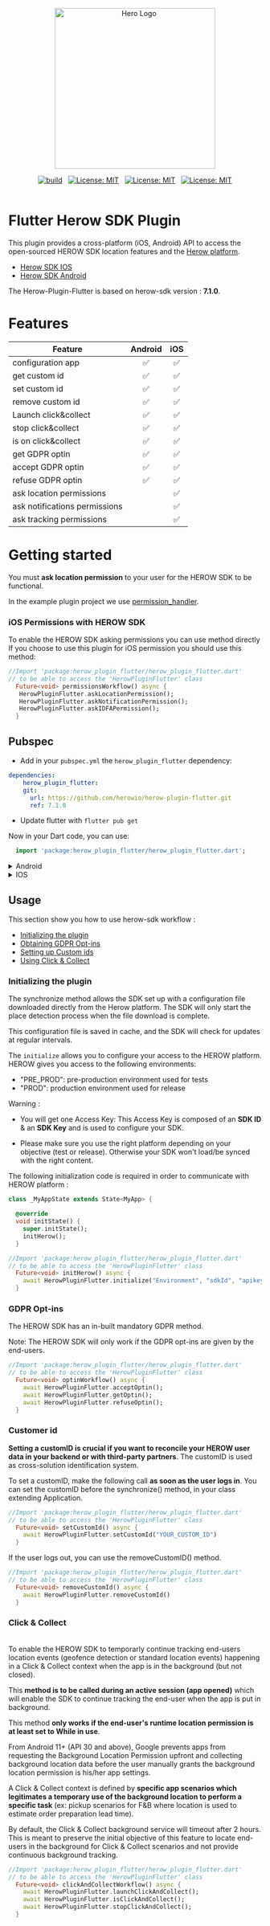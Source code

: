 <p align="center">
  <a href="https://www.herow.io/" target="blank"><img src="https://uploads-ssl.webflow.com/5ef0d4414918620b0477c25e/5ef21969897eb53ed7491072_logo_tech-herow-300x150.png" width="320" alt="Hero Logo" /></a>
</p>

<p align="center">
<table>
<tr>
  <a href="https://github.com/herowio/herow-plugin-flutter/actions/workflows/flutter-ci.yml" target="blank"><img src="https://github.com/herowio/herow-plugin-flutter/actions/workflows/flutter-ci.yml/badge.svg"  alt="build" /></a>
</tr>
&nbsp;
<tr>
  <a href="https://github.com/herowio/herow-plugin-flutter/blob/main/LICENSE" target="blank"><img src="https://img.shields.io/badge/License-MIT-yellow.svg" alt="License: MIT" /></a>
</tr>
&nbsp;
<tr>
  <a href="https://github.com/herowio/herow-sdk-android" target="blank"><img src="https://img.shields.io/badge/herow--sdk--android-7.1.0-%230ea7d8" alt="License: MIT" /></a>
  </tr>
  &nbsp;
  <tr>
  <a href="https://github.com/herowio/herow-sdk-ios" target="blank"><img src="https://img.shields.io/badge/herow--sdk--ios-7.1.0-%230ea7d8" alt="License: MIT" /></a>
  </tr>
</table>
</p>

# Flutter Herow SDK Plugin

This plugin provides a cross-platform (iOS, Android) API to access the open-sourced HEROW SDK
location features and the [Herow platform](https://herow.io).

* [Herow SDK IOS](https://github.com/herowio/herow-sdk-ios)
* [Herow SDK Android](https://github.com/herowio/herow-sdk-android)

The Herow-Plugin-Flutter is based on herow-sdk version : **7.1.0**.

# Features 

| Feature                        | Android  | iOS    | 
| -------                        |:-------: | :-----:|
| configuration app              |✅        |    ✅    |
| get custom id                  |✅        |    ✅    |
| set custom id                  |✅        |     ✅   |
| remove custom id               |✅        |     ✅   |
| Launch click&collect           |✅        |     ✅   |
| stop click&collect             |✅        |     ✅   |
| is on click&collect            |✅        |     ✅   |
| get GDPR optin                 |✅        |    ✅    |
| accept GDPR optin              |✅        |     ✅   |
| refuse GDPR optin              |✅        |    ✅    |
| ask location permissions       |         |    ✅    |
| ask notifications permissions  |          |    ✅    |
| ask tracking permissions       |          |    ✅    |



# Getting started

You must **ask location permission** to your user for the HEROW SDK to be functional.

In the example plugin project we use [permission_handler](https://pub.dev/packages/permission_handler).

### iOS Permissions with HEROW SDK

To enable the HEROW SDK asking permissions you can use method directly 
If you choose to use this plugin for iOS permission you should use this method: 

```dart
//Import 'package:herow_plugin_flutter/herow_plugin_flutter.dart'
// to be able to access the 'HerowPluginFlutter' class
  Future<void> permissionsWorkflow() async {
   HerowPluginFlutter.askLocationPermission();
   HerowPluginFlutter.askNotificationPermission();
   HerowPluginFlutter.askIDFAPermission();
  }
```


## Pubspec

- Add in your `pubspec.yml` the `herow_plugin_flutter` dependency: 

```yaml
dependencies:
    herow_plugin_flutter:
    git:
      url: https://github.com/herowio/herow-plugin-flutter.git
      ref: 7.1.0
```

- Update flutter with `flutter pub get`

Now in your Dart code, you can use:

```dart
  import 'package:herow_plugin_flutter/herow_plugin_flutter.dart';
```

<details>
<summary>Android</summary>

Add location permission in your `AndroidManifests.xml` : 

```xml
    <uses-permission android:name="android.permission.INTERNET" />
    <uses-permission android:name="android.permission.ACCESS_COARSE_LOCATION" />
    <uses-permission android:name="android.permission.ACCESS_FINE_LOCATION" />
    <uses-permission android:name="android.permission.ACCESS_BACKGROUND_LOCATION" />
```

In your `android/app/build.gradle` increase the project's minSdkVersion version to at least `21`.

```json
android {
  ...
  defaultConfig {
      ...
      minSdkVersion 21
      ...
  }
  ...
}
```

In your `android/build.gradle` increase the kotlin's version to at least `1.4.32`.

```json
  buildscript {
    ext.kotlin_version = '1.4.32'
    ...
  }
```

In your `android/build.gradle` add our Github maven registry.

```json
allprojects {
    repositories {
        google()
        jcenter()
        maven {
            name = "GitHubPackages"
            url = uri("https://maven.pkg.github.com/herowio/herow-sdk-android")
            credentials {
                // for more detail, please contact contact@herow.io
                username = "xxx"
                password = "xxx"
            }
        }
    }
}
```

</details>

<details>
<summary>IOS</summary>

* Modify your podfile to include `herow specs sources`

```
source 'https://github.com/herowio/Specs'
```

* Update your `plist` to use `locations and idfa permissions` ( you should read the native iOS documentation [here](https://github.com/herowio/herow-sdk-ios)


</details>


## Usage

This section show you how to use herow-sdk workflow : 

 - [Initializing the plugin](#initializing-the-plugin)
 - [Obtaining GDPR Opt-ins](#gdpr-opt-ins)
 - [Setting up Custom ids](#customer-id)
 - [Using Click & Collect](#click--collect)

### Initializing the plugin

The synchronize method allows the SDK set up with a configuration file downloaded directly from the Herow platform. The SDK will only start the place detection process when the file download is complete.

This configuration file is saved in cache, and the SDK will check for updates at regular intervals.

The `initialize` allows you to configure your access to the HEROW platform. HEROW gives you access to the following environments:

- "PRE_PROD": pre-production environment used for tests
- "PROD": production environment used for release


Warning :

- You will get one Access Key: This Access Key is composed of an **SDK ID** & an **SDK Key** and is used to configure your SDK.

- Please make sure you use the right platform depending on your objective (test or release). Otherwise your SDK won't load/be synced with the right content.
  

The following initialization code is required in order to communicate with HEROW platform : 

```dart
class _MyAppState extends State<MyApp> {

  @override
  void initState() {
    super.initState();
    initHerow();
  }

//Import 'package:herow_plugin_flutter/herow_plugin_flutter.dart'
// to be able to access the 'HerowPluginFlutter' class
  Future<void> initHerow() async {
    await HerowPluginFlutter.initialize("Environment", "sdkId", "apikey");
  }
```

### GDPR Opt-ins

The HEROW SDK has an in-built mandatory GDPR method.

Note: The HEROW SDK will only work if the GDPR opt-ins are given by the end-users.

```dart
//Import 'package:herow_plugin_flutter/herow_plugin_flutter.dart'
// to be able to access the 'HerowPluginFlutter' class
  Future<void> optinWorkflow() async {
    await HerowPluginFlutter.acceptOptin();
    await HerowPluginFlutter.getOptin();
    await HerowPluginFlutter.refuseOptin();
  }
```

### Customer id

**Setting a customID is crucial if you want to reconcile your HEROW user data in your backend or with third-party partners**. The customID is used as cross-solution identification system.


To set a customID, make the following call **as soon as the user logs in**. You can set the customID before the synchronize() method, in your class extending Application.

```dart
//Import 'package:herow_plugin_flutter/herow_plugin_flutter.dart'
// to be able to access the 'HerowPluginFlutter' class
  Future<void> setCustomId() async {
    await HerowPluginFlutter.setCustomId("YOUR_CUSTOM_ID")
  }
```

If the user logs out, you can use the removeCustomID() method. 
 
```dart
//Import 'package:herow_plugin_flutter/herow_plugin_flutter.dart'
// to be able to access the 'HerowPluginFlutter' class
  Future<void> removeCustomId() async {
    await HerowPluginFlutter.removeCustomId()
  }
```

### Click & Collect
<br>
To enable the HEROW SDK to temporarly continue tracking end-users location events (geofence detection or standard location events) happening in a Click & Collect context when the app is in the background (but not closed).

This **method is to be called during an active session (app opened)** which will enable the SDK to continue tracking the end-user when the app is put in background.

This method **only works if the end-user's runtime location permission is at least set to While in use**.

From Android 11+ (API 30 and above), Google prevents apps from requesting the Background Location Permission upfront and collecting background location data before the user manually grants the background location permission is his/her app settings.

A Click & Collect context is defined by **specific app scenarios which legitimates a temporary use of the background location to perform a specific task** (ex: pickup scenarios for F&B where location is used to estimate order preparation lead time).

By default, the Click & Collect background service will timeout after 2 hours. This is meant to preserve the initial objective of this feature to locate end-users in the background for Click & Collect scenarios and not provide continuous background tracking.

```dart
//Import 'package:herow_plugin_flutter/herow_plugin_flutter.dart'
// to be able to access the 'HerowPluginFlutter' class
  Future<void> clickAndCollectWorkflow() async {
    await HerowPluginFlutter.launchClickAndCollect();
    await HerowPluginFlutter.isClickAndCollect();
    await HerowPluginFlutter.stopClickAndCollect();
  }
```